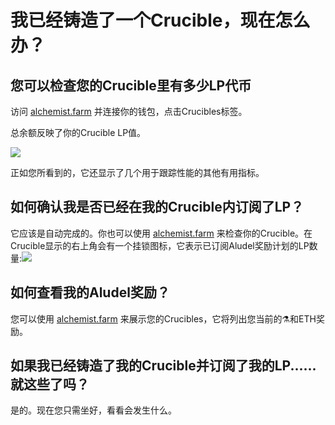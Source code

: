 # 我已经铸造了一个Crucible，现在怎么办？

## 您可以检查您的Crucible里有多少LP代币

访问 [alchemist.farm](https://alchemist.farm/) 并连接你的钱包，点击Crucibles标签。

总余额反映了你的Crucible LP值。

![](https://i.imgur.com/WCBz8yM.png)

正如您所看到的，它还显示了几个用于跟踪性能的其他有用指标。

## 如何确认我是否已经在我的Crucible内订阅了LP？

它应该是自动完成的。你也可以使用 [alchemist.farm](https://alchemist.farm/) 来检查你的Crucible。在Crucible显示的右上角会有一个挂锁图标，它表示已订阅Aludel奖励计划的LP数量:![](https://i.imgur.com/ed4d3m8.png)

## 如何查看我的Aludel奖励？

您可以使用 [alchemist.farm](https://alchemist.farm/) 来展示您的Crucibles，它将列出您当前的⚗️和ETH奖励。

## 如果我已经铸造了我的Crucible并订阅了我的LP......就这些了吗？

是的。现在您只需坐好，看看会发生什么。

#### 

